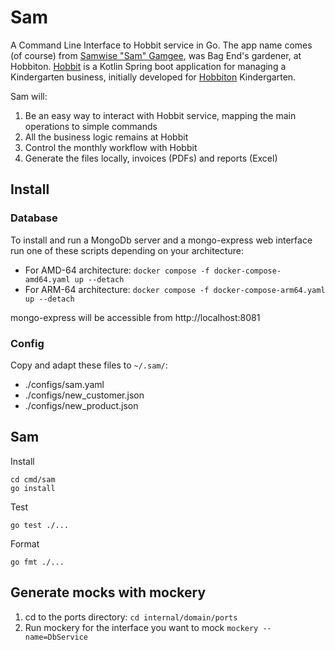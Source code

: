 # Sam

A Command Line Interface to Hobbit service in Go. The app name comes (of course)
from [Samwise "Sam" Gamgee](https://en.wikipedia.org/wiki/Samwise_Gamgee), was Bag End's gardener, at Hobbiton.
[Hobbit](https://github.com/pjover/hobbit) is a Kotlin Spring boot application for managing a Kindergarten business,
initially developed for [Hobbiton](http://www.hobbiton.es/) Kindergarten.

Sam will:

1. Be an easy way to interact with Hobbit service, mapping the main operations to simple commands
1. All the business logic remains at Hobbit
1. Control the monthly workflow with Hobbit
1. Generate the files locally, invoices (PDFs) and reports (Excel)

## Install

### Database

To install and run a MongoDb server and a mongo-express web interface run one of these scripts depending on your
architecture:

- For AMD-64 architecture: `docker compose -f docker-compose-amd64.yaml up --detach`
- For ARM-64 architecture: `docker compose -f docker-compose-arm64.yaml up --detach`

mongo-express will be accessible from http://localhost:8081

### Config

Copy and adapt these files to `~/.sam/`:

- ./configs/sam.yaml
- ./configs/new_customer.json
- ./configs/new_product.json

## Sam

Install

```
cd cmd/sam
go install
```

Test

```
go test ./...
```

Format

```
go fmt ./...
```


## Generate mocks with mockery

1. cd to the ports directory: `cd internal/domain/ports`
2. Run mockery for the interface you want to mock `mockery --name=DbService`